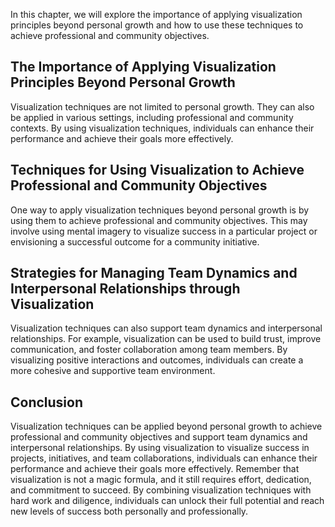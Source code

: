 
In this chapter, we will explore the importance of applying visualization principles beyond personal growth and how to use these techniques to achieve professional and community objectives.

The Importance of Applying Visualization Principles Beyond Personal Growth
--------------------------------------------------------------------------

Visualization techniques are not limited to personal growth. They can also be applied in various settings, including professional and community contexts. By using visualization techniques, individuals can enhance their performance and achieve their goals more effectively.

Techniques for Using Visualization to Achieve Professional and Community Objectives
-----------------------------------------------------------------------------------

One way to apply visualization techniques beyond personal growth is by using them to achieve professional and community objectives. This may involve using mental imagery to visualize success in a particular project or envisioning a successful outcome for a community initiative.

Strategies for Managing Team Dynamics and Interpersonal Relationships through Visualization
-------------------------------------------------------------------------------------------

Visualization techniques can also support team dynamics and interpersonal relationships. For example, visualization can be used to build trust, improve communication, and foster collaboration among team members. By visualizing positive interactions and outcomes, individuals can create a more cohesive and supportive team environment.

Conclusion
----------

Visualization techniques can be applied beyond personal growth to achieve professional and community objectives and support team dynamics and interpersonal relationships. By using visualization to visualize success in projects, initiatives, and team collaborations, individuals can enhance their performance and achieve their goals more effectively. Remember that visualization is not a magic formula, and it still requires effort, dedication, and commitment to succeed. By combining visualization techniques with hard work and diligence, individuals can unlock their full potential and reach new levels of success both personally and professionally.
